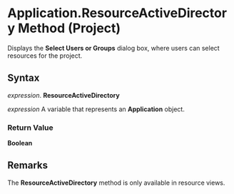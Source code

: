 
# Application.ResourceActiveDirectory Method (Project)

Displays the  **Select Users or Groups** dialog box, where users can select resources for the project.


## Syntax

 _expression_. **ResourceActiveDirectory**

 _expression_ A variable that represents an **Application** object.


### Return Value

 **Boolean**


## Remarks

The  **ResourceActiveDirectory** method is only available in resource views.

